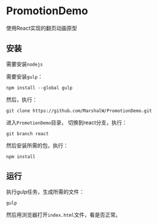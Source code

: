 # PromotionDemo

使用React实现的翻页动画原型

## 安装

需要安装`nodejs`

需要安装`gulp`：

```
npm install --global gulp
```

然后，执行：

```
git clone https://github.com/MarshalW/PromotionDemo.git
```

进入`PromotionDemo`目录， 切换到react分支，执行：

```
git branch react
```

然后安装所需的包，执行：

```
npm install
```

## 运行

执行gulp任务，生成所需的文件：

```
gulp
```

然后用浏览器打开`index.html`文件，看是否正常。